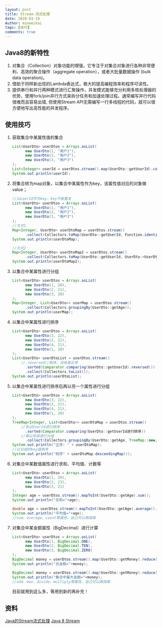 ```yaml
---
layout: post
title: Stream-流式处理
date: 2020-03-19
Author: minweikai
tags: [技巧]
comments: true
---
```


## Java8的新特性

1. 对集合（Collection）对象功能的增强，它专注于对集合对象进行各种非常便利、高效的聚合操作（aggregate operation），或者大批量数据操作 (bulk data operation)。
2. 借助于同样新出现的Lambda表达式，极大的提高编程效率和程序可读性。
3. 提供串行和并行两种模式进行汇聚操作，并发模式能够充分利用多核处理器的优势，使用fork/join并行方式来拆分任务和加速处理过程。通常编写并行代码很难而且容易出错, 但使用Stream API无需编写一行多线程的代码，就可以很方便地写出高性能的并发程序。

## 使用技巧

1. 获取集合中某属性值的集合

   ```java
   List<UserDto> userDtos = Arrays.asList(
         new UserDto(1, "用户1"),
         new UserDto(2, "用户2"),
         new UserDto(3, "用户3")
   );
   List<Integer> userId = userDtos.stream().map(UserDto::getUserId).collect(Collectors.toList());
   System.out.println(userId);
   ```

2. 将集合转为map对象，以集合中某属性作为key，该属性值对应的对象做value；

   ```java
   //以userId作为key，key不能重复
   List<UserDto> userDtos = Arrays.asList(
         new UserDto(1, "用户1"),
         new UserDto(2, "用户2"),
         new UserDto(3, "用户3")
   );
   //方式1
   Map<Integer, UserDto> userDtoMap = userDtos.stream()
         .collect(Collectors.toMap(UserDto::getUserId, Function.identity()));
   System.out.println(userDtoMap);
   
   //方式2
   Map<Integer, UserDto> userDtoMap2 = userDtos.stream()
         .collect(Collectors.toMap(UserDto::getUserId, UserDto->UserDto));
   System.out.println(userDtoMap2);
   ```

3. 以集合中某属性进行分组

   ```java
   List<UserDto> userDtos = Arrays.asList(
         new UserDto(1, 20),
         new UserDto(2, 21),
         new UserDto(3, 20)
   );
   Map<Integer, List<UserDto>> userMap = userDtos.stream()
         .collect(Collectors.groupingBy(UserDto::getAge));
   System.out.println(userMap);
   ```

4. 以集合中某属性进行排序

   ```java
   List<UserDto> userDtos = Arrays.asList(
         new UserDto(3, 22),
         new UserDto(2, 21),
         new UserDto(4, 21),
         new UserDto(1, 20)
   );
   List<UserDto> userDtoList = userDtos.stream()
       //.reversed()倒序，没有是正序
         .sorted(Comparator.comparing(UserDto::getUserId).reversed())
         .collect(Collectors.toList());
   System.out.println(userDtoList);
   ```

5. 以集合中某属性进行排序后再以另一个属性进行分组

   ```java
   List<UserDto> userDtos = Arrays.asList(
         new UserDto(3, 22),
         new UserDto(2, 21),
         new UserDto(4, 21),
         new UserDto(1, 20)
   );
   TreeMap<Integer, List<UserDto>> userDtoMap = userDtos.stream()
       //先以UserId进行排序
         .sorted(Comparator.comparing(UserDto::getUserId进行排序))
       //再以年龄进行分组
         .collect(Collectors.groupingBy(UserDto::getAge, TreeMap::new, Collectors.toList()));
   System.out.println("正序: " + userDtoMap);
   //以分组的key值倒序
   System.out.println("倒序" + userDtoMap.descendingMap());
   ```

6. 对集合中某数值属性进行求和、平均值、计数等

   ```java
   List<UserDto> userDtos = Arrays.asList(
         new UserDto(1, 20),
         new UserDto(2, 23),
         new UserDto(3, 21)
   );
   Integer age = userDtos.stream().mapToInt(UserDto::getAge).sum();
   System.out.println("总和="+age);
   
   double age = userDtos.stream().mapToInt(UserDto::getAge).average().getAsDouble();
   System.out.println("平均值="+age);
   //sum、average、count等属性，自己可以再探索
   ```

7. 对集合中某金额属性（BigDecimal）进行计算

   ```java
   List<UserDto> userDtos = Arrays.asList(
         new UserDto(1, BigDecimal.ONE),
         new UserDto(2, BigDecimal.TEN),
         new UserDto(3, BigDecimal.ZERO)
   );
   BigDecimal money = userDtos.stream().map(UserDto::getMoney).reduce(BigDecimal::add).get();
   System.out.println("总金额="+money);
   
   BigDecimal money = userDtos.stream().map(UserDto::getMoney).reduce(BigDecimal::max).get();
   System.out.println("集合中最大金额="+money);
   //add、max、divide、multiply等属性，自己可以再探索
   ```

   目前就用到这么多，等用到新的再补充！

## 资料

[Java的Stream流式处理](https://blog.csdn.net/qq_20989105/article/details/81234175)
[Java 8 Stream](https://www.runoob.com/java/java8-streams.html)

